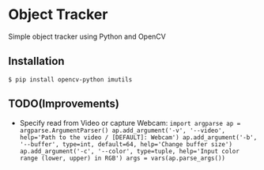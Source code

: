 # Object Tracker 
Simple object tracker using Python and OpenCV

## Installation 

`$ pip install opencv-python imutils`

## TODO(Improvements)
- Specify read from Video or capture Webcam: 
		`
		import argparse
		ap = argparse.ArgumentParser()
		ap.add_argument('-v', '--video', help='Path to the video / [DEFAULT]: Webcam')
		ap.add_argument('-b', '--buffer', type=int, default=64, help='Change buffer size')
		ap.add_argument('-c', '--color', type=tuple, help='Input color range (lower, upper) in RGB')
		args = vars(ap.parse_args())
		`
